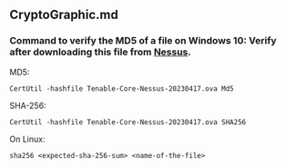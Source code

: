 ## CryptoGraphic.md
### Command to verify the MD5 of a file on Windows 10: Verify after downloading this file from [Nessus](https://www.tenable.com/downloads/tenable-appliance?loginAttempted=true#tenablecore-nessus).
MD5:
```
CertUtil -hashfile Tenable-Core-Nessus-20230417.ova Md5
```
SHA-256:
```
CertUtil -hashfile Tenable-Core-Nessus-20230417.ova SHA256
```

On Linux:
```
sha256 <expected-sha-256-sum> <name-of-the-file>
```
